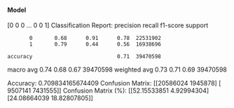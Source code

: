 #### Model
[0 0 0 ... 0 0 1]
Classification Report:
              precision    recall  f1-score   support

           0       0.68      0.91      0.78  22531902
           1       0.79      0.44      0.56  16938696

    accuracy                           0.71  39470598
   macro avg       0.74      0.68      0.67  39470598
weighted avg       0.73      0.71      0.69  39470598

Accuracy: 0.709834165674409
Confusion Matrix:
[[20586024  1945878]
 [ 9507141  7431555]]
Confusion Matrix (%):
[[52.15533851  4.92994304]
 [24.08664039 18.82807805]]
